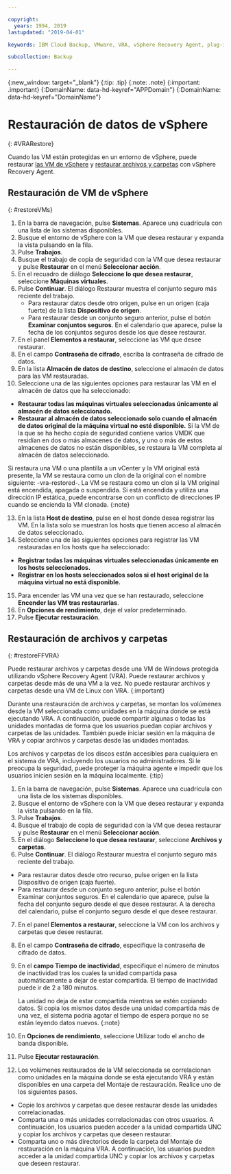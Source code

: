 ```yaml
---

copyright:
  years: 1994, 2019
lastupdated: "2019-04-01"

keywords: IBM Cloud Backup, VMware, VRA, vSphere Recovery Agent, plug-in, plugin, EVault, Carbonite, vSphere, backups

subcollection: Backup

---
```

{:new_window: target="_blank"}
{:tip: .tip}
{:note: .note}
{:important: .important}
{:DomainName: data-hd-keyref="APPDomain"}
{:DomainName: data-hd-keyref="DomainName"}

# Restauración de datos de vSphere
{: #VRARestore}

Cuando las VM están protegidas en un entorno de vSphere, puede restaurar [las VM de vSphere](#restoreVMs) y [restaurar archivos y carpetas](#restoreFFVRA) con vSphere Recovery Agent.

## Restauración de VM de vSphere
{: #restoreVMs}

1.	En la barra de navegación, pulse **Sistemas**. Aparece una cuadrícula con una lista de los sistemas disponibles.
2.	Busque el entorno de vSphere con la VM que desea restaurar y expanda la vista pulsando en la fila.
3.	Pulse **Trabajos**.
4.	Busque el trabajo de copia de seguridad con la VM que desea restaurar y pulse **Restaurar** en el menú **Seleccionar acción**.
5.	En el recuadro de diálogo **Seleccione lo que desea restaurar**, seleccione **Máquinas virtuales**.
6.	Pulse **Continuar**. El diálogo Restaurar muestra el conjunto seguro más reciente del trabajo.
    * Para restaurar datos desde otro origen, pulse en un origen (caja fuerte) de la lista **Dispositivo de origen**.
    *	Para restaurar desde un conjunto seguro anterior, pulse el botón **Examinar conjuntos seguros**. En el calendario que aparece, pulse la fecha de los conjuntos seguros desde los que desee restaurar.
7.	En el panel **Elementos a restaurar**, seleccione las VM que desee restaurar.
8.	En el campo **Contraseña de cifrado**, escriba la contraseña de cifrado de datos.
9.	En la lista **Almacén de datos de destino**, seleccione el almacén de datos para las VM restauradas.
10.	Seleccione una de las siguientes opciones para restaurar las VM en el almacén de datos que ha seleccionado:
  * **Restaurar todas las máquinas virtuales seleccionadas únicamente al almacén de datos seleccionado.**
  * **Restaurar al almacén de datos seleccionado solo cuando el almacén de datos original de la máquina virtual no esté disponible.** Si la VM de la que se ha hecho copia de seguridad contiene varios VMDK que residían en dos o más almacenes de datos, y uno o más de estos almacenes de datos no están disponibles, se restaura la VM completa al almacén de datos seleccionado.

  Si restaura una VM o una plantilla a un vCenter y la VM original está presente, la VM se restaura como un clon de la original con el nombre siguiente: <nombreVM>-vra-restored-<Date>. La VM se restaura como un clon si la VM original está encendida, apagada o suspendida. Si está encendida y utiliza una dirección IP estática, puede encontrarse con un conflicto de direcciones IP cuando se encienda la VM clonada.
  {:note}

13.	En la lista **Host de destino**, pulse en el host donde desea registrar las VM. En la lista solo se muestran los hosts que tienen acceso al almacén de datos seleccionado.
14.	Seleccione una de las siguientes opciones para registrar las VM restauradas en los hosts que ha seleccionado:
  * **Registrar todas las máquinas virtuales seleccionadas únicamente en los hosts seleccionados.**
  * **Registrar en los hosts seleccionados solos si el host original de la máquina virtual no está disponible.**
15.	Para encender las VM una vez que se han restaurado, seleccione **Encender las VM tras restaurarlas**.
16.	En **Opciones de rendimiento**, deje el valor predeterminado.
17.	Pulse **Ejecutar restauración**.

## Restauración de archivos y carpetas
{: #restoreFFVRA}

Puede restaurar archivos y carpetas desde una VM de Windows protegida utilizando vSphere Recovery Agent (VRA). Puede restaurar archivos y carpetas desde más de una VM a la vez. No puede restaurar archivos y carpetas desde una VM de Linux con VRA.
{:important}

Durante una restauración de archivos y carpetas, se montan los volúmenes desde la VM seleccionada como unidades en la máquina donde se está ejecutando VRA. A continuación, puede compartir algunas o todas las unidades montadas de forma que los usuarios puedan copiar archivos y carpetas de las unidades. También puede iniciar sesión en la máquina de VRA y copiar archivos y carpetas desde las unidades montadas.

Los archivos y carpetas de los discos están accesibles para cualquiera en el sistema de VRA, incluyendo los usuarios no administradores. Si le preocupa la seguridad, puede proteger la máquina agente e impedir que los usuarios inicien sesión en la máquina localmente.
{:tip}

1. En la barra de navegación, pulse **Sistemas**. Aparece una cuadrícula con una lista de los sistemas disponibles.
2. Busque el entorno de vSphere con la VM que desea restaurar y expanda la vista pulsando en la fila.
3. Pulse **Trabajos**.
4. Busque el trabajo de copia de seguridad con la VM que desea restaurar y pulse **Restaurar** en el menú **Seleccionar acción**.
5. En el diálogo **Seleccione lo que desea restaurar**, seleccione **Archivos y carpetas**.
6. Pulse **Continuar**. El diálogo Restaurar muestra el conjunto seguro más reciente del trabajo.
  * Para restaurar datos desde otro recurso, pulse origen en la lista Dispositivo de origen (caja fuerte).
  * Para restaurar desde un conjunto seguro anterior, pulse el botón Examinar conjuntos seguros. En el calendario que aparece, pulse la fecha del conjunto seguro desde el que desee restaurar. A la derecha del calendario, pulse el conjunto seguro desde el que desee restaurar.
7. En el panel **Elementos a restaurar**, seleccione la VM con los archivos y carpetas que desee restaurar.
8. En el campo **Contraseña de cifrado**, especifique la contraseña de cifrado de datos.
9. En el **campo Tiempo de inactividad**, especifique el número de minutos de inactividad tras los cuales la unidad compartida pasa automáticamente a dejar de estar compartida. El tiempo de inactividad puede ir de 2 a 180 minutos.

    La unidad no deja de estar compartida mientras se estén copiando datos. Si copia los mismos datos desde una unidad compartida más de una vez, el sistema podría agotar el tiempo de espera porque no se están leyendo datos nuevos.
    {:note}

10.	En **Opciones de rendimiento**, seleccione Utilizar todo el ancho de banda disponible.
11.	Pulse **Ejecutar restauración**.
12. Los volúmenes restaurados de la VM seleccionada se correlacionan como unidades en la máquina donde se está ejecutando VRA y están disponibles en una carpeta del Montaje de restauración.  Realice uno de los siguientes pasos.
  * Copie los archivos y carpetas que desee restaurar desde las unidades correlacionadas.
  * Comparta una o más unidades correlacionadas con otros usuarios. A continuación, los usuarios pueden acceder a la unidad compartida UNC y copiar los archivos y carpetas que deseen restaurar.
  * Comparta uno o más directorios desde la carpeta del Montaje de restauración en la máquina VRA. A continuación, los usuarios pueden acceder a la unidad compartida UNC y copiar los archivos y carpetas que deseen restaurar.
